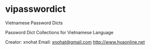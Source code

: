 vipasswordict
=============

Vietnamese Password Dicts

Password Dict Collections for Vietnamese Language

Creator: xnohat
Email: xnohat@gmail.com
http://www.hvaonline.net